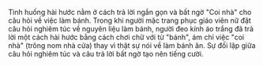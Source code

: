 Tình huống hài hước nằm ở cách trả lời ngắn gọn và bất ngờ "Coi nhà" cho câu hỏi về việc làm bánh. Trong khi người mặc trang phục giáo viên nữ đặt câu hỏi nghiêm túc về nguyên liệu làm bánh, người đeo kính áo trắng đã trả lời một cách hài hước bằng cách chơi chữ với từ "bánh", ám chỉ việc "coi nhà" (trông nom nhà cửa) thay vì thật sự nói về làm bánh ăn. Sự đối lập giữa câu hỏi nghiêm túc và câu trả lời bất ngờ tạo nên tiếng cười.
